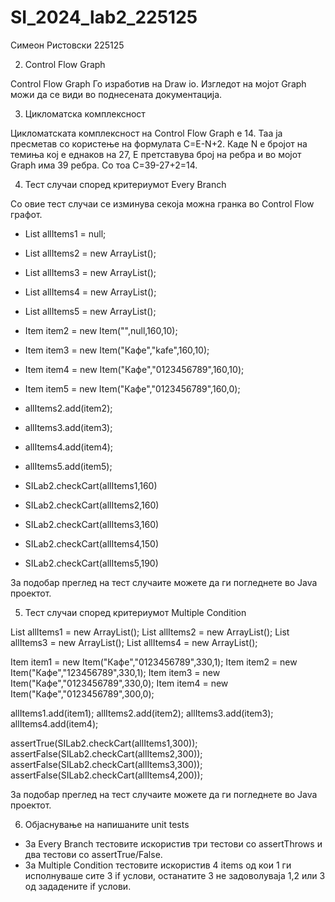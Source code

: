 # SI_2024_lab2_225125
Симеон Ристовски 225125

2. Control Flow Graph

Control Flow Graph Го изработив на Draw io. Изгледот на мојот Graph можи да се види во поднесената документација.

3. Цикломатска комплексност

Цикломатската комплексност на Control Flow Graph е 14. Таа ја пресметав со користење на формулата C=E-N+2. Каде N е бројот на темиња кој е еднаков на 27, Е претставува број на ребра и во мојот Graph има 39 ребра. Со тоа C=39-27+2=14.

4. Тест случаи според критериумот Every Branch

Со овие тест случаи се изминува секоја можна гранка во Control Flow графот.

- List<Item> allItems1 = null;
- List<Item> allItems2 = new ArrayList<Item>();
- List<Item> allItems3 = new ArrayList<Item>();
- List<Item> allItems4 = new ArrayList<Item>();
- List<Item> allItems5 = new ArrayList<Item>();

- Item item2 = new Item("",null,160,10);
- Item item3 = new Item("Кафе","kafe",160,10);
- Item item4 = new Item("Кафе","0123456789",160,10);
- Item item5 = new Item("Кафе","0123456789",160,0);

- allItems2.add(item2);
- allItems3.add(item3);
- allItems4.add(item4);
- allItems5.add(item5);

- SILab2.checkCart(allItems1,160)
- SILab2.checkCart(allItems2,160)
- SILab2.checkCart(allItems3,160)
- SILab2.checkCart(allItems4,150)
- SILab2.checkCart(allItems5,190)

За подобар преглед на тест случаите можете да ги погледнете во Java проектот.


5. Тест случаи според критериумот Multiple Condition

List<Item> allItems1 = new ArrayList<Item>();
List<Item> allItems2 = new ArrayList<Item>();
List<Item> allItems3 = new ArrayList<Item>();
List<Item> allItems4 = new ArrayList<Item>();

Item item1 = new Item("Кафе","0123456789",330,1);
Item item2 = new Item("Кафе","123456789",330,1);
Item item3 = new Item("Кафе","0123456789",330,0);
Item item4 = new Item("Кафе","0123456789",300,0);

allItems1.add(item1);
allItems2.add(item2);
allItems3.add(item3);
allItems4.add(item4);

assertTrue(SILab2.checkCart(allItems1,300));
assertFalse(SILab2.checkCart(allItems2,300));
assertFalse(SILab2.checkCart(allItems3,300));
assertFalse(SILab2.checkCart(allItems4,200));

За подобар преглед на тест случаите можете да ги погледнете во Java проектот.

6. Објаснување на напишаните unit tests

- За Every Branch тестовите искористив три тестови со assertThrows и два тестови со assertTrue/False.
- За Multiple Condition тестовите искористив 4 items од кои 1 ги исполнуваше сите 3 if услови, останатите 3 не задоволуваја 1,2 или 3 од зададените if услови.
